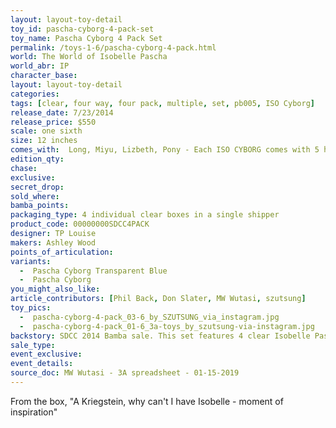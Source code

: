 ```yaml
---
layout: layout-toy-detail 
toy_id: pascha-cyborg-4-pack-set
toy_name: Pascha Cyborg 4 Pack Set
permalink: /toys-1-6/pascha-cyborg-4-pack.html
world: The World of Isobelle Pascha
world_abr: IP
character_base: 
layout: layout-toy-detail
categories: 
tags: [clear, four way, four pack, multiple, set, pb005, ISO Cyborg]
release_date: 7/23/2014
release_price: $550 
scale: one sixth
size: 12 inches
comes_with:  Long, Miyu, Lizbeth, Pony - Each ISO CYBORG comes with 5 hands and two pairs of shoes
edition_qty: 
chase: 
exclusive: 
secret_drop: 
sold_where: 
bamba_points: 
packaging_type: 4 individual clear boxes in a single shipper
product_code: 00000000SDCC4PACK
designer: TP Louise
makers: Ashley Wood
points_of_articulation: 
variants: 
  -  Pascha Cyborg Transparent Blue
  -  Pascha Cyborg
you_might_also_like: 
article_contributors: [Phil Back, Don Slater, MW Wutasi, szutsung]
toy_pics: 
  -  pascha-cyborg-4-pack_03-6_by_SZUTSUNG_via_instagram.jpg
  -  pascha-cyborg-4-pack_01-6_3a-toys_by_szutsung-via-instagram.jpg
backstory: SDCC 2014 Bamba sale. This set features 4 clear Isobelle Pascha figures, each with different hair styles - Long, Miyu, Lizbeth, Pony
sale_type: 
event_exclusive: 
event_details: 
source_doc: MW Wutasi - 3A spreadsheet - 01-15-2019
---
```

From the box, "A Kriegstein, why can't I have Isobelle - moment of inspiration"